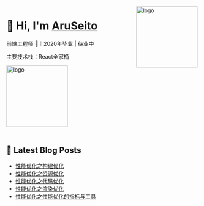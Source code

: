 <img src="https://github-readme-stats.vercel.app/api?username=AruSeito&show_icons=true" alt="logo" height="160" align="right" style="margin: 5px; margin-bottom: 20px;" />

# 👋 Hi, I'm [AruSeito](https://aruseito.github.io/)

前端工程师 🤖｜2020年毕业 | 待业中

主要技术栈：React全家桶

<img src="https://github-profile-trophy.vercel.app/?username=AruSeito&theme=flat&column=7" alt="logo" height="160" align="center" style="margin: auto; margin-bottom: 20px;" />


## 📕 Latest Blog Posts

<!-- BLOG-POST-LIST:START -->
- [性能优化之构建优化](https://aruseito.github.io/2021/03/02/%E6%80%A7%E8%83%BD%E4%BC%98%E5%8C%96%E4%B9%8B%E6%9E%84%E5%BB%BA%E4%BC%98%E5%8C%96/)
- [性能优化之资源优化](https://aruseito.github.io/2021/03/02/%E6%80%A7%E8%83%BD%E4%BC%98%E5%8C%96%E4%B9%8B%E8%B5%84%E6%BA%90%E4%BC%98%E5%8C%96/)
- [性能优化之代码优化](https://aruseito.github.io/2021/02/28/%E6%80%A7%E8%83%BD%E4%BC%98%E5%8C%96%E4%B9%8B%E4%BB%A3%E7%A0%81%E4%BC%98%E5%8C%96/)
- [性能优化之渲染优化](https://aruseito.github.io/2021/02/26/%E6%80%A7%E8%83%BD%E4%BC%98%E5%8C%96%E4%B9%8B%E6%B8%B2%E6%9F%93%E4%BC%98%E5%8C%96/)
- [性能优化之性能优化的指标与工具](https://aruseito.github.io/2021/02/25/%E6%80%A7%E8%83%BD%E4%BC%98%E5%8C%96%E4%B9%8B%E6%80%A7%E8%83%BD%E4%BC%98%E5%8C%96%E7%9A%84%E6%8C%87%E6%A0%87%E4%B8%8E%E5%B7%A5%E5%85%B7/)
<!-- BLOG-POST-LIST:END -->





